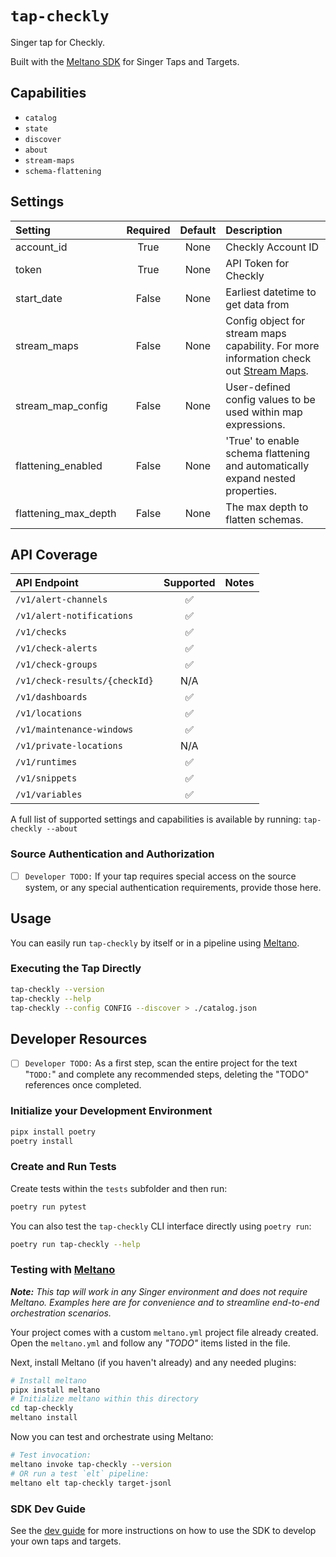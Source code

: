 # `tap-checkly`

Singer tap for Checkly.

Built with the [Meltano SDK](https://sdk.meltano.com) for Singer Taps and Targets.

## Capabilities

* `catalog`
* `state`
* `discover`
* `about`
* `stream-maps`
* `schema-flattening`

## Settings

| Setting             | Required | Default | Description                                                                   |
|:--------------------|:--------:|:-------:|:------------------------------------------------------------------------------|
| account_id          | True     | None    | Checkly Account ID                                                            |
| token               | True     | None    | API Token for Checkly                                                         |
| start_date          | False    | None    | Earliest datetime to get data from                                            |
| stream_maps         | False    | None    | Config object for stream maps capability. For more information check out [Stream Maps](https://sdk.meltano.com/en/latest/stream_maps.html). |
| stream_map_config   | False    | None    | User-defined config values to be used within map expressions.                  |
| flattening_enabled  | False    | None    | 'True' to enable schema flattening and automatically expand nested properties. |
| flattening_max_depth| False    | None    | The max depth to flatten schemas.                                              |

## API Coverage

| API Endpoint                  | Supported | Notes |
| :---------------------------- | :-------: | :---- |
| `/v1/alert-channels`          |    ✅     |       |
| `/v1/alert-notifications`     |    ✅     |       |
| `/v1/checks`                  |    ✅     |       |
| `/v1/check-alerts`            |    ✅     |       |
| `/v1/check-groups`            |    ✅     |       |
| `/v1/check-results/{checkId}` |    N/A    |       |
| `/v1/dashboards`              |    ✅     |       |
| `/v1/locations`               |    ✅     |       |
| `/v1/maintenance-windows`     |    ✅     |       |
| `/v1/private-locations`       |    N/A    |       |
| `/v1/runtimes`                |    ✅     |       |
| `/v1/snippets`                |    ✅     |       |
| `/v1/variables`               |    ✅     |       |

A full list of supported settings and capabilities is available by running: `tap-checkly --about`

### Source Authentication and Authorization

- [ ] `Developer TODO:` If your tap requires special access on the source system, or any special authentication requirements, provide those here.

## Usage

You can easily run `tap-checkly` by itself or in a pipeline using [Meltano](https://meltano.com/).

### Executing the Tap Directly

```bash
tap-checkly --version
tap-checkly --help
tap-checkly --config CONFIG --discover > ./catalog.json
```

## Developer Resources

- [ ] `Developer TODO:` As a first step, scan the entire project for the text "`TODO:`" and complete any recommended steps, deleting the "TODO" references once completed.

### Initialize your Development Environment

```bash
pipx install poetry
poetry install
```

### Create and Run Tests

Create tests within the `tests` subfolder and then run:

```bash
poetry run pytest
```

You can also test the `tap-checkly` CLI interface directly using `poetry run`:

```bash
poetry run tap-checkly --help
```

### Testing with [Meltano](https://www.meltano.com)

_**Note:** This tap will work in any Singer environment and does not require Meltano.
Examples here are for convenience and to streamline end-to-end orchestration scenarios._

Your project comes with a custom `meltano.yml` project file already created. Open the `meltano.yml` and follow any _"TODO"_ items listed in
the file.

Next, install Meltano (if you haven't already) and any needed plugins:

```bash
# Install meltano
pipx install meltano
# Initialize meltano within this directory
cd tap-checkly
meltano install
```

Now you can test and orchestrate using Meltano:

```bash
# Test invocation:
meltano invoke tap-checkly --version
# OR run a test `elt` pipeline:
meltano elt tap-checkly target-jsonl
```

### SDK Dev Guide

See the [dev guide](https://sdk.meltano.com/en/latest/dev_guide.html) for more instructions on how to use the SDK to
develop your own taps and targets.
